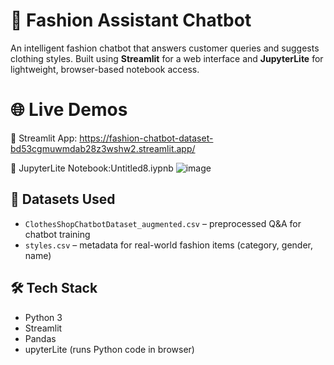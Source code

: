 # 👗 Fashion Assistant Chatbot

An intelligent fashion chatbot that answers customer queries and suggests clothing styles. Built using **Streamlit** for a web interface and **JupyterLite** for lightweight, browser-based notebook access.
# 🌐 Live Demos

🔷 Streamlit App: https://fashion-chatbot-dataset-bd53cgmuwmdab28z3wshw2.streamlit.app/

🔷 JupyterLite Notebook:Untitled8.iypnb
![image](https://github.com/user-attachments/assets/8ee4d023-7dbb-401f-aca8-4ebc6d17f795)
## 📁 Datasets Used

- `ClothesShopChatbotDataset_augmented.csv` – preprocessed Q&A for chatbot training
- `styles.csv` – metadata for real-world fashion items (category, gender, name)


## 🛠️ Tech Stack

- Python 3
- Streamlit
- Pandas
- upyterLite (runs Python code in browser)

  
